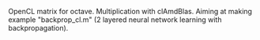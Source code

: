 OpenCL matrix for octave. Multiplication with clAmdBlas.
Aiming at making example "backprop\_cl.m" (2 layered neural network learning with backpropagation).
